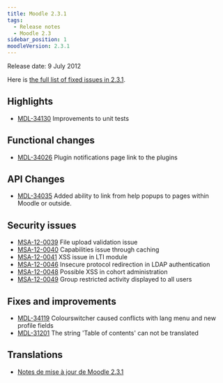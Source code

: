 ```yaml
---
title: Moodle 2.3.1
tags:
  - Release notes
  - Moodle 2.3
sidebar_position: 1
moodleVersion: 2.3.1
---
```

Release date: 9 July 2012

Here is [the full list of fixed issues in 2.3.1](https://tracker.moodle.org/issues/?jql=project%20%3D%20mdl%20AND%20resolution%20%3D%20fixed%20AND%20fixVersion%20in%20(%222.3.1%22)%20ORDER%20BY%20priority%20DESC).

## Highlights

- [MDL-34130](https://tracker.moodle.org/browse/MDL-34130) Improvements to unit tests

## Functional changes

- [MDL-34026](https://tracker.moodle.org/browse/MDL-34026) Plugin notifications page link to the plugins

## API Changes

- [MDL-34035](https://tracker.moodle.org/browse/MDL-34035) Added ability to link from help popups to pages within Moodle or outside.

## Security issues

- [MSA-12-0039](http://moodle.org/mod/forum/discuss.php?d=207145) File upload validation issue
- [MSA-12-0040](http://moodle.org/mod/forum/discuss.php?d=207146) Capabilities issue through caching
- [MSA-12-0041](http://moodle.org/mod/forum/discuss.php?d=207147) XSS issue in LTI module
- [MSA-12-0046](http://moodle.org/mod/forum/discuss.php?d=207152) Insecure protocol redirection in LDAP authentication
- [MSA-12-0048](http://moodle.org/mod/forum/discuss.php?d=207154) Possible XSS in cohort administration
- [MSA-12-0049](http://moodle.org/mod/forum/discuss.php?d=207155) Group restricted activity displayed to all users

## Fixes and improvements

- [MDL-34119](https://tracker.moodle.org/browse/MDL-34119) Colourswitcher caused conflicts with lang menu and new profile fields
- [MDL-31201](https://tracker.moodle.org/browse/MDL-31201) The string 'Table of contents' can not be translated

## Translations

- [Notes de mise à jour de Moodle 2.3.1](https://docs.moodle.org/fr/Notes_de_mise_à_jour_de_Moodle_2.3.1)
